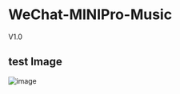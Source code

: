 # WeChat-MINIPro-Music
V1.0


## test Image
![image](https://github.com/PeterChen1997/WeChat-MINIPro-Music/edit/master/test.png)

